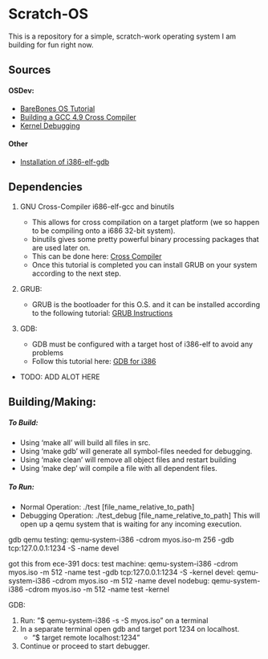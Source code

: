 # Scratch-OS
This is a repository for a simple, scratch-work operating system I am building for fun right now.

## Sources

#### OSDev:
* [BareBones OS Tutorial](http://wiki.osdev.org/Bare_Bones)
* [Building a GCC 4.9 Cross Compiler](http://wiki.osdev.org/User:Max/Building_a_GCC_4.9_cross_compiler_on_OS_X_Mavericks)
* [Kernel Debugging](http://wiki.osdev.org/Kernel_Debugging)

#### Other
* [Installation of i386-elf-gdb](https://icoderme.wordpress.com/2010/05/05/install-i386-elf-gdb-on-mac-os-x/)

## Dependencies

1. GNU Cross-Compiler i686-elf-gcc and binutils
	* This allows for cross compilation on a target platform (we so happen to be compiling onto a i686 32-bit system).
	* binutils gives some pretty powerful binary processing packages that are used later on.
	* This can be done here:
		[Cross Compiler](http://wiki.osdev.org/User:Max/Building_a_GCC_4.9_cross_compiler_on_OS_X_Mavericks)
	* Once this tutorial is completed you can install GRUB on your system according to the next step.

2. GRUB:
	* GRUB is the bootloader for this O.S. and it can be installed according to the following tutorial:
		[GRUB Instructions](http://wiki.osdev.org/GRUB#Installing_GRUB2_on_Mac_OS_X)

3. GDB:
	* GDB must be configured with a target host of i386-elf to avoid any problems
	* Follow this tutorial here: [GDB for i386](https://icoderme.wordpress.com/2010/05/05/install-i386-elf-gdb-on-mac-os-x/)



* TODO: ADD ALOT HERE

## Building/Making:

##### To Build:
* Using ‘make all’ will build all files in src.
* Using ‘make gdb’ will generate all symbol-files needed for debugging.
* Using ‘make clean’ will remove all object files and restart building
* Using ‘make dep’ will compile a file with all dependent files.

##### To Run:
* Normal Operation:
	./test [file_name_relative_to_path]
* Debugging Operation:
	./test_debug [file_name_relative_to_path]
	This will open up a qemu system that is waiting for any incoming execution.

gdb qemu testing: qemu-system-i386 -cdrom myos.iso-m 256 -gdb tcp:127.0.0.1:1234 -S -name devel

got this from ece-391 docs:
test machine: qemu-system-i386 -cdrom myos.iso -m 512 -name test -gdb tcp:127.0.0.1:1234 -S -kernel
devel: qemu-system-i386 -cdrom myos.iso -m 512 -name devel
nodebug: qemu-system-i386 -cdrom myos.iso -m 512 -name test -kernel

GDB:
1. Run: ”$ qemu-system-i386 -s -S myos.iso” on a terminal
2. In a separate terminal open gdb and target port 1234 on localhost.
	- “$ target remote localhost:1234”
3. Continue or proceed to start debugger.
